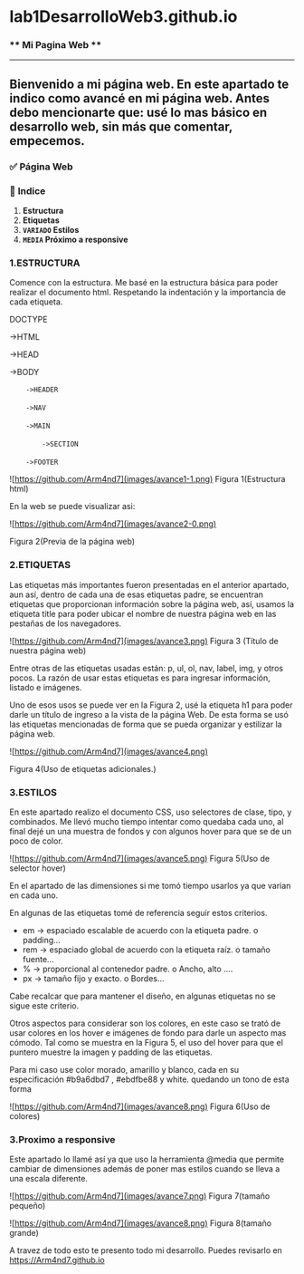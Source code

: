 # lab1DesarrolloWeb3.github.io

### ** Mi Pagina Web **
---
Bienvenido a mi página web.
En este apartado te indico como avancé en mi página web.
Antes debo mencionarte que: usé lo mas básico en desarrollo web, sin más que comentar, empecemos.
---
### **✅ Página Web**

### 📌 **Indice**
1. **Estructura**
2. **Etiquetas**
3. **`VARIADO` Estilos** 
4. **`MEDIA` Próximo a responsive**

### **1.ESTRUCTURA**
Comence con la estructura.
Me basé en la estructura básica para poder realizar el documento html.
Respetando la indentación y la importancia de cada etiqueta.

DOCTYPE

->HTML

->HEAD

->BODY

		->HEADER

		->NAV

		->MAIN

			->SECTION

		->FOOTER
    
![https://github.com/Arm4nd7](images/avance1-1.png)
Figura 1(Estructura html)

En la web se puede visualizar asi:

![https://github.com/Arm4nd7](images/avance2-0.png)

Figura 2(Previa de la página web)

### **2.ETIQUETAS**
Las etiquetas más importantes fueron presentadas en el anterior apartado, aun así, dentro de cada una de esas etiquetas padre, se encuentran etiquetas que proporcionan información sobre la página web, así, usamos la etiqueta title para poder ubicar el nombre de nuestra página web en las pestañas de los navegadores.

![https://github.com/Arm4nd7](images/avance3.png)
Figura 3 (Título de nuestra página web)

Entre otras de las etiquetas usadas están:
p, ul, ol, nav, label, img, y otros pocos.
La razón de usar estas etiquetas es para ingresar información, listado e imágenes.

Uno de esos usos se puede ver en la Figura 2, usé la etiqueta h1 para poder darle un título de ingreso a la vista de la página Web. De esta forma se usó las etiquetas mencionadas de forma que se pueda organizar y estilizar la página web.

![https://github.com/Arm4nd7](images/avance4.png)

Figura 4(Uso de etiquetas adicionales.)

### **3.ESTILOS**

En este apartado realizo el documento CSS, uso selectores de clase, tipo, y combinados.
Me llevó mucho tiempo intentar como quedaba cada uno, al final dejé un una muestra de fondos y con algunos hover para que se de un poco de color.

![https://github.com/Arm4nd7](images/avance5.png)
Figura 5(Uso de selector hover)

En el apartado de las dimensiones si me tomó tiempo usarlos ya que varian en cada uno.

En algunas de las etiquetas tomé de referencia seguir estos criterios.

-	em -> espaciado escalable de acuerdo con la etiqueta padre.
o	padding…
-	rem -> espaciado global de acuerdo con la etiqueta raíz.
o	tamaño fuente…
-	% -> proporcional al contenedor padre.
o	Ancho, alto ….
-	px -> tamaño fijo y exacto.
o	Bordes…

Cabe recalcar que para mantener el diseño, en algunas etiquetas no se sigue este criterio.

Otros aspectos para considerar son los colores, en este caso se trató de usar colores en los hover e imágenes de fondo para darle un aspecto mas cómodo. Tal como se muestra en la Figura 5, el uso del hover para que el puntero muestre la imagen y padding de las etiquetas.

Para mi caso use color morado, amarillo y blanco, cada en su especificación  #b9a6dbd7 ,  #ebdfbe88 y white.
quedando un tono de esta forma 

![https://github.com/Arm4nd7](images/avance8.png)
Figura 6(Uso de colores)
### **3.Proximo a responsive**

Este apartado lo llamé así ya que uso la herramienta @media que permite cambiar de dimensiones además de poner mas estilos cuando se lleva a una escala diferente.

![https://github.com/Arm4nd7](images/avance7.png)
Figura 7(tamaño pequeño)

![https://github.com/Arm4nd7](images/avance8.png)
Figura 8(tamaño grande)


A travez de todo esto te presento todo mi desarrollo.
Puedes revisarlo en 
https://Arm4nd7.github.io